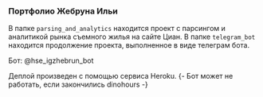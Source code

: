 ### Портфолио Жебруна Ильи

В папке `parsing_and_analytics` находится проект с парсингом и аналитикой рынка съемного жилья на сайте Циан.
В папке `telegram_bot` находится продолжение проекта, выполненное в виде телеграм бота.

Бот: @hse_igzhebrun_bot

Деплой произведен с помощью сервиса Heroku. {- Бот может не работать, если закончились dinohours -}
